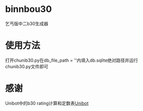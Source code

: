 # binnbou30
乞丐版中二b30生成器
# 使用方法
打开chunib30.py在db_file_path = ''内填入db.sqlite绝对路径并运行chunib30.py文件即可
# 感谢
Unibot中的b30 rating计算和定数表[Unibot](https://github.com/watagashi-uni/Unibot)
